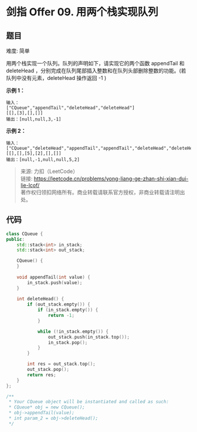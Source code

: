 # 剑指 Offer 09. 用两个栈实现队列

## 题目

难度: 简单

用两个栈实现一个队列。队列的声明如下，请实现它的两个函数 appendTail 和 deleteHead ，分别完成在队列尾部插入整数和在队列头部删除整数的功能。(若队列中没有元素，deleteHead 操作返回 -1 )

**示例 1：**

```
输入：
["CQueue","appendTail","deleteHead","deleteHead"]
[[],[3],[],[]]
输出：[null,null,3,-1]

```

**示例 2：**

```
输入：
["CQueue","deleteHead","appendTail","appendTail","deleteHead","deleteHead"]
[[],[],[5],[2],[],[]]
输出：[null,-1,null,null,5,2]

```

> 来源: 力扣（LeetCode）  
> 链接: <https://leetcode.cn/problems/yong-liang-ge-zhan-shi-xian-dui-lie-lcof/>  
> 著作权归领扣网络所有。商业转载请联系官方授权，非商业转载请注明出处。

## 代码

```c++
class CQueue {
public:
    std::stack<int> in_stack;
    std::stack<int> out_stack;

    CQueue() {
    }
    
    void appendTail(int value) {
        in_stack.push(value);
    }
    
    int deleteHead() {
        if (out_stack.empty()) {
            if (in_stack.empty()) {
                return -1;
            }

            while (!in_stack.empty()) {
                out_stack.push(in_stack.top());
                in_stack.pop();
            }
        } 

        int res = out_stack.top();
        out_stack.pop();
        return res;
    }
};

/**
 * Your CQueue object will be instantiated and called as such:
 * CQueue* obj = new CQueue();
 * obj->appendTail(value);
 * int param_2 = obj->deleteHead();
 */
```
